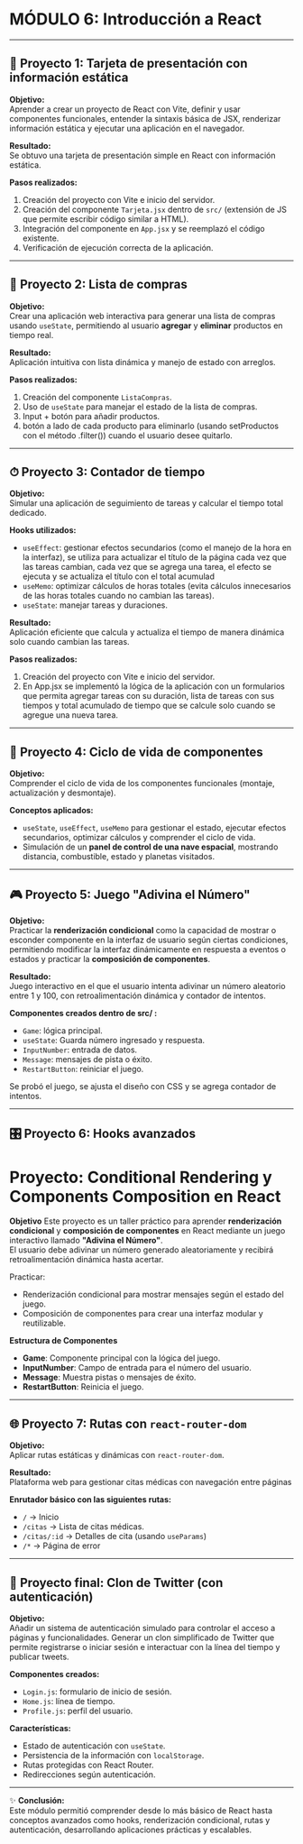 # MÓDULO 6: Introducción a React
---

## 📌 Proyecto 1: Tarjeta de presentación con información estática
**Objetivo:**  
Aprender a crear un proyecto de React con Vite, definir y usar componentes funcionales, entender la sintaxis básica de JSX, renderizar información estática y ejecutar una aplicación en el navegador.  

**Resultado:**  
Se obtuvo una tarjeta de presentación simple en React con información estática.  

**Pasos realizados:**
1. Creación del proyecto con Vite e inicio del servidor.  
2. Creación del componente `Tarjeta.jsx` dentro de `src/` (extensión de JS que permite escribir código similar a HTML).  
3. Integración del componente en `App.jsx` y se reemplazó el código existente.  
4. Verificación de ejecución correcta de la aplicación.  

---

## 🛒 Proyecto 2: Lista de compras
**Objetivo:**  
Crear una aplicación web interactiva para generar una lista de compras usando `useState`, permitiendo al usuario **agregar** y **eliminar** productos en tiempo real. 

**Resultado:**  
Aplicación intuitiva con lista dinámica y manejo de estado con arreglos.  

**Pasos realizados:**
1. Creación del componente `ListaCompras`.  
2. Uso de `useState` para manejar el estado de la lista de compras.  
3. Input + botón para añadir productos.  
4. botón a lado de cada producto para eliminarlo (usando setProductos con el método .filter()) cuando el usuario desee quitarlo.  

---

## ⏱ Proyecto 3: Contador de tiempo
**Objetivo:**  
Simular una aplicación de seguimiento de tareas y calcular el tiempo total dedicado.  

**Hooks utilizados:**
- `useEffect`: gestionar efectos secundarios (como el manejo de la hora en la interfaz), se utiliza para actualizar el título de la página cada vez que las tareas cambian, cada vez que se agrega una tarea, el efecto se ejecuta y se actualiza el título con el total acumulad
- `useMemo`: optimizar cálculos de horas totales (evita cálculos innecesarios de las horas totales cuando no cambian las tareas).  
- `useState`: manejar tareas y duraciones.  

**Resultado:**  
Aplicación eficiente que calcula y actualiza el tiempo de manera dinámica solo cuando cambian las tareas.  

**Pasos realizados:**
1. Creación del proyecto con Vite e inicio del servidor. 
2. En App.jsx se implementó la lógica de la aplicación con un formularios que permita agregar tareas con su duración, lista de tareas con sus tiempos y total acumulado de tiempo que se calcule solo cuando se agregue una nueva tarea.
---

## 🚀 Proyecto 4: Ciclo de vida de componentes
**Objetivo:**  
Comprender el ciclo de vida de los componentes funcionales (montaje, actualización y desmontaje).  

**Conceptos aplicados:**  
- `useState`, `useEffect`, `useMemo` para gestionar el estado, ejecutar efectos secundarios, optimizar cálculos y comprender el ciclo de vida.
- Simulación de un **panel de control de una nave espacial**, mostrando distancia, combustible, estado y planetas visitados.  

---

## 🎮 Proyecto 5: Juego "Adivina el Número"
**Objetivo:**  
Practicar la **renderización condicional** como la capacidad de mostrar o esconder componente en la interfaz de usuario según ciertas condiciones,  permitiendo  modificar la interfaz dinámicamente en respuesta a eventos o estados y practicar la **composición de componentes**.  

**Resultado:**  
Juego interactivo en el que el usuario intenta adivinar un número aleatorio entre 1 y 100, con retroalimentación dinámica y contador de intentos.  

**Componentes creados dentro de src/ :**
- `Game`: lógica principal.  
- `useState`: Guarda número ingresado y respuesta.
- `InputNumber`: entrada de datos.  
- `Message`: mensajes de pista o éxito.  
- `RestartButton`: reiniciar el juego.  

Se probó el juego, se ajusta el diseño con CSS y se agrega contador de intentos.

---

## 🎛 Proyecto 6: Hooks avanzados
# Proyecto: Conditional Rendering y Components Composition en React

**Objetivo**
Este proyecto es un taller práctico para aprender **renderización condicional** y **composición de componentes** en React mediante un juego interactivo llamado **"Adivina el Número"**.  
El usuario debe adivinar un número generado aleatoriamente y recibirá retroalimentación dinámica hasta acertar.

Practicar:
- Renderización condicional para mostrar mensajes según el estado del juego.
- Composición de componentes para crear una interfaz modular y reutilizable.

**Estructura de Componentes**
- **Game**: Componente principal con la lógica del juego.  
- **InputNumber**: Campo de entrada para el número del usuario.  
- **Message**: Muestra pistas o mensajes de éxito.  
- **RestartButton**: Reinicia el juego.  

---

## 🌐 Proyecto 7: Rutas con `react-router-dom`
**Objetivo:**  
Aplicar rutas estáticas y dinámicas con `react-router-dom`.  

**Resultado:**  
Plataforma web para gestionar citas médicas con navegación entre páginas

**Enrutador básico con las siguientes rutas:**
- `/` → Inicio  
- `/citas` → Lista de citas médicas.
- `/citas/:id` → Detalles de cita (usando `useParams`)  
- `/*` → Página de error  

---

## 🔐 Proyecto final: Clon de Twitter (con autenticación)
**Objetivo:**  
Añadir un sistema de autenticación simulado para controlar el acceso a páginas y funcionalidades. Generar un clon simplificado de Twitter que permite registrarse o iniciar sesión e interactuar con la línea del tiempo y publicar tweets.

**Componentes creados:**
- `Login.js`: formulario de inicio de sesión.  
- `Home.js`: línea de tiempo.  
- `Profile.js`: perfil del usuario.  

**Características:**
- Estado de autenticación con `useState`.  
- Persistencia de la información con `localStorage`.  
- Rutas protegidas con React Router.  
- Redirecciones según autenticación.  

---

✨ **Conclusión:**  
Este módulo permitió comprender desde lo más básico de React hasta conceptos avanzados como hooks, renderización condicional, rutas y autenticación, desarrollando aplicaciones prácticas y escalables.
